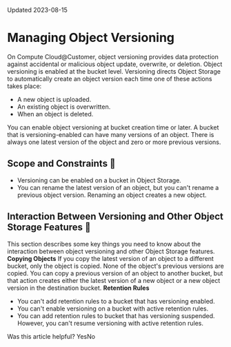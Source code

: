 Updated 2023-08-15
# Managing Object Versioning
On Compute Cloud@Customer, object versioning provides data protection against accidental or malicious object update, overwrite, or deletion.
Object versioning is enabled at the bucket level. Versioning directs Object Storage to automatically create an object version each time one of these actions takes place:
  * A new object is uploaded.
  * An existing object is overwritten.
  * When an object is deleted.


You can enable object versioning at bucket creation time or later.
A bucket that is versioning-enabled can have many versions of an object. There is always one latest version of the object and zero or more previous versions.
## Scope and Constraints 🔗 
  * Versioning can be enabled on a bucket in Object Storage.
  * You can rename the latest version of an object, but you can't rename a previous object version. Renaming an object creates a new object.


## Interaction Between Versioning and Other Object Storage Features 🔗 
This section describes some key things you need to know about the interaction between object versioning and other Object Storage features. 
**Copying Objects**
If you copy the latest version of an object to a different bucket, only the object is copied. None of the object's previous versions are copied. You can copy a previous version of an object to another bucket, but that action creates either the latest version of a new object or a new object version in the destination bucket.
**Retention Rules**
  * You can't add retention rules to a bucket that has versioning enabled.
  * You can't enable versioning on a bucket with active retention rules.
  * You can add retention rules to bucket that has versioning suspended. However, you can't resume versioning with active retention rules.


Was this article helpful?
YesNo

